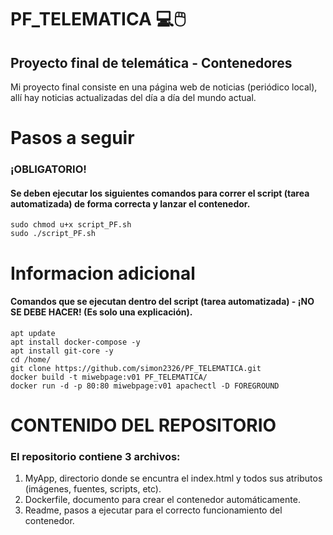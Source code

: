 # PF_TELEMATICA :computer::computer_mouse:
## Proyecto final de telemática - Contenedores 

Mi proyecto final consiste en una página web de noticias (periódico local), allí hay noticias actualizadas del día a día del mundo actual. 

# Pasos a seguir
### ¡OBLIGATORIO!
#### Se deben ejecutar los siguientes comandos para correr el script (tarea automatizada) de forma correcta y lanzar el contenedor.
```
sudo chmod u+x script_PF.sh
sudo ./script_PF.sh 
```

# Informacion adicional
#### Comandos que se ejecutan dentro del script (tarea automatizada) - ¡NO SE DEBE HACER! (Es solo una explicación).
```
apt update 
apt install docker-compose -y
apt install git-core -y
cd /home/
git clone https://github.com/simon2326/PF_TELEMATICA.git
docker build -t miwebpage:v01 PF_TELEMATICA/
docker run -d -p 80:80 miwebpage:v01 apachectl -D FOREGROUND
```
# CONTENIDO DEL REPOSITORIO
### El repositorio contiene 3 archivos:
1. MyApp, directorio donde se encuntra el index.html y todos sus atributos (imágenes, fuentes, scripts, etc).
2. Dockerfile, documento para crear el contenedor automáticamente.
3. Readme, pasos a ejecutar para el correcto funcionamiento del contenedor.

